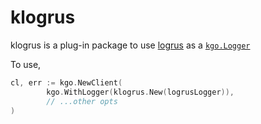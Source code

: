 klogrus
===

klogrus is a plug-in package to use [logrus](https://github.com/sirupsen/logrus) as a [`kgo.Logger`](https://pkg.go.dev/github.com/YenchangChan/franz-go/pkg/kgo#Logger)

To use,

```go
cl, err := kgo.NewClient(
        kgo.WithLogger(klogrus.New(logrusLogger)),
        // ...other opts
)
```